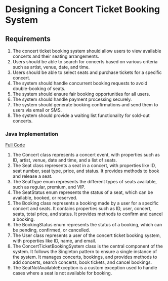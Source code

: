 # Designing a Concert Ticket Booking System

## Requirements
1. The concert ticket booking system should allow users to view available concerts and their seating arrangements.
2. Users should be able to search for concerts based on various criteria such as artist, venue, date, and time.
3. Users should be able to select seats and purchase tickets for a specific concert.
4. The system should handle concurrent booking requests to avoid double-booking of seats.
5. The system should ensure fair booking opportunities for all users.
6. The system should handle payment processing securely.
7. The system should generate booking confirmations and send them to users via email or SMS.
8. The system should provide a waiting list functionality for sold-out concerts.

### Java Implementation
[Full Code](../solutions/medium/14-design-concert-ticket-booking-system.md)

1. The Concert class represents a concert event, with properties such as ID, artist, venue, date and time, and a list of seats.
2. The Seat class represents a seat in a concert, with properties like ID, seat number, seat type, price, and status. It provides methods to book and release a seat.
3. The SeatType enum represents the different types of seats available, such as regular, premium, and VIP.
4. The SeatStatus enum represents the status of a seat, which can be available, booked, or reserved.
5. The Booking class represents a booking made by a user for a specific concert and seats. It contains properties such as ID, user, concert, seats, total price, and status. It provides methods to confirm and cancel a booking.
6. The BookingStatus enum represents the status of a booking, which can be pending, confirmed, or cancelled.
7. The User class represents a user of the concert ticket booking system, with properties like ID, name, and email.
8. The ConcertTicketBookingSystem class is the central component of the system. It follows the Singleton pattern to ensure a single instance of the system. It manages concerts, bookings, and provides methods to add concerts, search concerts, book tickets, and cancel bookings.
9. The SeatNotAvailableException is a custom exception used to handle cases where a seat is not available for booking.